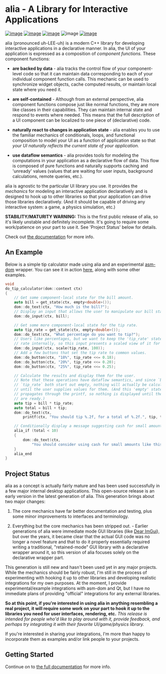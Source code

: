 alia - A Library for Interactive Applications
=============================================

<div class="hide-when-deployed">

[![image](https://img.shields.io/travis/tmadden/alia/master.svg?style=flat&logo=travis-ci&logoColor=white)](https://travis-ci.org/tmadden/alia/branches)
[![image](https://img.shields.io/appveyor/ci/tmadden/alia/master.svg?style=flat&logo=appveyor&logoColor=white)](https://ci.appveyor.com/project/tmadden/alia/branch/master)
[![image](https://img.shields.io/codecov/c/github/tmadden/alia/master.svg?style=flat&logo=codecov&logoColor=white)](https://codecov.io/gh/tmadden/alia/branch/master)
![image](https://img.shields.io/badge/C++-14-green.svg?style=flat&logo=c%2B%2B)
[![image](https://img.shields.io/badge/stability-unstable-yellow.svg?style=flat)](https://github.com/orangemug/stability-badges#unstable)

</div>

alia (pronounced uh-LEE-uh) is a modern C++ library for developing interactive
applications in a declarative manner. In alia, the UI of your application is
expressed as a composition of *component functions.* These component functions:

* **are backed by data** - alia tracks the control flow of your component-level
  code so that it can maintain data corresponding to each of your individual
  component function calls. This mechanic can be used to synchronize widget
  objects, cache computed results, or maintain local state where you need it.

* **are self-contained** - Although from an external perspective, alia component
  functions compose just like normal functions, they are more like classes in
  their capabilities. They can maintain internal state and respond to events
  where needed. This means that the full description of a UI component can be
  localized to one piece of (declarative) code.

* **naturally react to changes in application state** - alia enables you to use
  the familiar mechanics of conditionals, loops, and functional composition to
  model your UI as a function of application state so that *your UI naturally
  reflects the current state of your application.*

* **use dataflow semantics** - alia provides tools for modeling the computations
  in your application as a declarative flow of data. This flow is composed of
  pure functions and naturally supports caching and 'unready' values (values
  that are waiting for user inputs, background calculations, remote queries,
  etc.).

alia is agnostic to the particular UI library you use. It provides the
*mechanics* for modeling an interactive application declaratively and is
designed to hook up to other libraries so that your application can drive those
libraries declaratively. (And it should be capable of driving any interactive
system: a game, a physics simulation, etc.)

**STABILITY/MATURITY WARNING:** This is the first public release of alia, so
it's likely unstable and definitely incomplete. It's going to require some
work/patience on your part to use it. See 'Project Status' below for details.

<div class="hide-when-deployed">

Check out [the documentation](https://tmadden.github.io/alia) for more info.

</div>

An Example
----------

Below is a simple tip calculator made using alia and an experimental
[asm-dom](https://github.com/mbasso/asm-dom) wrapper. You can see it in action
<a target="_self"
href="https://tmadden.github.io/alia/#/assorted-examples?id=tip-calculator">
here</a>, along with some other examples.

```cpp
void
do_tip_calculator(dom::context ctx)
{
    // Get some component-local state for the bill amount.
    auto bill = get_state(ctx, empty<double>());
    dom::do_text(ctx, "How much is the bill?");
    // Display an input that allows the user to manipulate our bill state.
    dom::do_input(ctx, bill);

    // Get some more component-local state for the tip rate.
    auto tip_rate = get_state(ctx, empty<double>());
    dom::do_text(ctx, "What percentage do you want to tip?");
    // Users like percentages, but we want to keep the 'tip_rate' state as a
    // rate internally, so this input presents a scaled view of it for the user.
    dom::do_input(ctx, scale(tip_rate, 100));
    // Add a few buttons that set the tip rate to common values.
    dom::do_button(ctx, "18%", tip_rate <<= 0.18);
    dom::do_button(ctx, "20%", tip_rate <<= 0.20);
    dom::do_button(ctx, "25%", tip_rate <<= 0.25);

    // Calculate the results and display them for the user.
    // Note that these operations have dataflow semantics, and since `bill` and
    // `tip_rate` both start out empty, nothing will actually be calculated
    // until the user supplies values for them. (And this 'empty' state
    // propagates through the printf, so nothing is displayed until the results
    // are ready.)
    auto tip = bill * tip_rate;
    auto total = bill + tip;
    dom::do_text(ctx,
        printf(ctx, "You should tip %.2f, for a total of %.2f.", tip, total));

    // Conditionally display a message suggesting cash for small amounts.
    alia_if (total < 10)
    {
        dom::do_text(ctx,
            "You should consider using cash for small amounts like this.");
    }
    alia_end
}
```

Project Status
--------------

alia as a concept is actually fairly mature and has been used successfully in a
few major internal desktop applications. This open-source release is an early
version in the latest generation of alia. This generation brings about two major
changes:

1. The core mechanics have far better documentation and testing, plus some minor
   improvements to interfaces and terminology.

2. Everything but the core mechanics has been stripped out. - Earlier
   generations of alia were immediate mode GUI libraries (like [Dear
   ImGui](https://github.com/ocornut/imgui)), but over the years, it became
   clear that the actual GUI code was no longer a novel feature and that to do
   it properly essentially required writing a traditional, "retained-mode" GUI
   library with a declarative wrapper around it, so this version of alia focuses
   solely on the declarative wrapper part.

This generation is still new and hasn't been used yet in any major projects.
While the mechanics should be fairly robust, I'm still in the process of
experimenting with hooking it up to other libraries and developing realistic
integrations for my own purposes. At the moment, I provide experimental/example
integrations with asm-dom and Qt, but I have no immediate plans of providing
"official" integrations for any external libraries.

**So at this point, if you're interested in using alia in anything resembling a
real project, it will require some work on your part to hook it up to the
libraries you need for user interfaces, rendering, etc.** *This release is
intended for people who'd like to play around with it, provide feedback, and
perhaps try integrating it with their favorite UI/game/physics library.*

If you're interested in sharing your integrations, I'm more than happy to
incorporate them as examples and/or link people to your projects.

Getting Started
---------------

Continue on to <a target="_self"
href="https://tmadden.github.io/alia/#/interactive-hello">the full
documentation</a> for more info.
